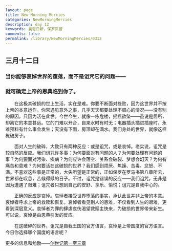 ```yaml
---
layout: page
title: New Morning Mercies
categories: NewMorningMercies
description: day 12
keywords: 晨恩日新，保罗区普
comments: false
permalink: /library/NewMorningMercies/0312
---
```


## 三月十二日

### 当你能够哀悼世界的堕落，而不是诅咒它的问题——
### 就可确定上帝的恩典临到你了。

&emsp;&emsp;在这极其破损的世上生活，实在是难。你要不断面对挫败，因为这世界并不按上帝的本意运作。你常遇见意外之事，几乎天天都要处理不顺心的情况——没有别的原因，只因为活在此世。今世今生，就像一栋危楼，摇摇欲坠——虽说是居所，却离它的本意甚远。它的门难以开合，自来水时有时无；电器插头插进插座时，永难预料有什么事会发生；天没有下雨，房顶却在滴水。我们身处的世界，就像这样栋破房子。<br>

&emsp;&emsp;面对人生的破碎，大致只有两种反应：或是诅咒，或是哀悼。老实说，诅咒是较自然的反应。我们诅咒许多事：为何要面对有问题的人？为何要处理有问题的事？为何要面对污染、疾病？为何应许会落空、关系会破裂、梦想会幻灭？为何有痛苦和患难？为何要活在这破损的世界？我们感到烦厌、焦躁、苦毒、忿怒、不满。不喜欢这些事是正常的，大失所望是正常的，正如保罗在罗马书第八章所云，世界都在叹息，苦候得赎的日子。不过，诅咒是错误的反应——我们诅咒，无非是因为遭遇了艰难；诅咒者只想到自己的安舒、享乐、愉悦；诅咒是自我中心的。<br>

&emsp;&emsp;正确的反应是哀悼。哀悼者接受世界堕落的事实，承认此世并非上帝的本意。哀悼者呼求上帝的救赎和恢复。哀悼者看见别人的患难，不仅看到人生的艰难，更看到深层意义。哀悼者为罪的肆虐哀伤渴望救赎主快来，为破损的世界带来新生。可以说，哀悼是由恩典引发的反应。<br>

&emsp;&emsp;在这破碎的世界，诅咒是自我王国的官方语言，哀悼是上帝国度的官方语言。今日你选择哪个国度的语言呢？<br>


更多的信息和勉励——[创世记第一至三章](http://rcuv.hkbs.org.hk/CUNP1s/GEN/1/)